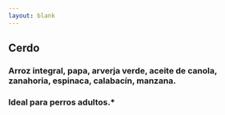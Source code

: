 ```yaml
---
layout: blank
---
```

<turbo-frame id="the_pit">
  <div style="background-image: url('../../assets/img/circles/escarapela_cerdo.jpg')"
  class="bg-cover rounded-full animate-fade-in-down">
    <div class="rounded-full escarapela border-salmon-300">
     <h2 class="text-4xl">Cerdo</h2>
      <h3 class="py-2 mx-8 text-xl font-bold text-center">
        Arroz integral, papa, arverja verde, aceite de canola, zanahoria, espinaca, calabacín, manzana.
      </h3>
      <h3 class="mx-8 text-xl">Ideal para perros adultos.*</h3>
    </div>
  </div>
</turbo-frame>
